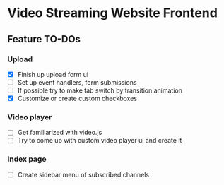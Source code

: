 # Video Streaming Website Frontend

## Feature TO-DOs

### Upload
- [x] Finish up upload form ui
- [ ] Set up event handlers, form submissions
- [ ] If possible try to make tab switch by transition animation
- [x] Customize or create custom checkboxes

### Video player
- [ ] Get familiarized with video.js
- [ ] Try to come up with custom video player ui and create it

### Index page
- [ ] Create sidebar menu of subscribed channels